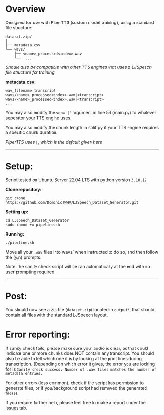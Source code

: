 # Overview

Designed for use with PiperTTS (custom model training), using a standard file structure:

```
dataset.zip/
│
├── metadata.csv
└── wavs/
    ├── <name>_processed<index>.wav
    └──  ...
```
_Should also be compatible with other TTS engines that uses a LJSpeech file structure for training._

**metadata.csv:**

```csv
wav_filename|transcript
wavs/<name>_processed<index>.wav|<transcript>
wavs/<name>_processed<index>.wav|<transcript>
...
```
You may also modify the `sep='|'` argument in line 56 (main.py) to whatever seperator your TTS engine uses.

You may also modify the chunk length in split.py if your TTS engine requires a specific chunk duration.

_PiperTTS uses_ `|`, _which is the default given here_

-----------------------------------

# Setup:

Script tested on Ubuntu Server 22.04 LTS with python version `3.10.12`

**Clone repository:**

```
git clone https://github.com/DominicTWHV/LJSpeech_Dataset_Generator.git
```

**Setting up:**

```
cd LJSpeech_Dataset_Generator
sudo chmod +x pipeline.sh
```

**Running:**

```
./pipeline.sh
```

Move all your `.wav` files into wavs/ when instructed to do so, and then follow the (y/n) prompts.

Note: the sanity check script will be ran automatically at the end with no user prompting required.

-----------------------------------

# Post:

You should now see a zip file (`dataset.zip`) located in `output/`, that should contain all files with the standard LJSpeech layout.

# Error reporting:

If sanity check fails, please make sure your audio is clear, as that could indicate one or more chunks does NOT contain any transcript. You should also be able to tell which one it is by looking at the print lines during transcription. (Depending on which error it gives, the error you are looking for is `Sanity check success: Number of .wav files matches the number of metadata entries.`

For other errors (less common), check if the script has permission to generate files, or if you/background script had removed the generated file(s).

If you require further help, please feel free to make a report under the [issues](https://github.com/DominicTWHV/LJSpeech_Dataset_Generator/issues) tab.
